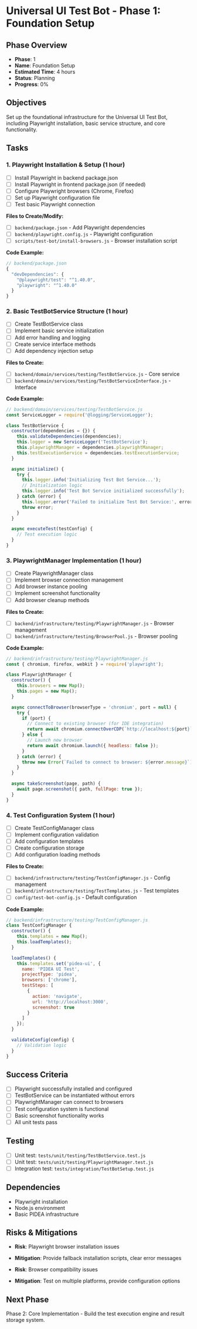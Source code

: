 # Universal UI Test Bot - Phase 1: Foundation Setup

## Phase Overview
- **Phase**: 1
- **Name**: Foundation Setup
- **Estimated Time**: 4 hours
- **Status**: Planning
- **Progress**: 0%

## Objectives
Set up the foundational infrastructure for the Universal UI Test Bot, including Playwright installation, basic service structure, and core functionality.

## Tasks

### 1. Playwright Installation & Setup (1 hour)
- [ ] Install Playwright in backend package.json
- [ ] Install Playwright in frontend package.json (if needed)
- [ ] Configure Playwright browsers (Chrome, Firefox)
- [ ] Set up Playwright configuration file
- [ ] Test basic Playwright connection

**Files to Create/Modify:**
- [ ] `backend/package.json` - Add Playwright dependencies
- [ ] `backend/playwright.config.js` - Playwright configuration
- [ ] `scripts/test-bot/install-browsers.js` - Browser installation script

**Code Example:**
```javascript
// backend/package.json
{
  "devDependencies": {
    "@playwright/test": "^1.40.0",
    "playwright": "^1.40.0"
  }
}
```

### 2. Basic TestBotService Structure (1 hour)
- [ ] Create TestBotService class
- [ ] Implement basic service initialization
- [ ] Add error handling and logging
- [ ] Create service interface methods
- [ ] Add dependency injection setup

**Files to Create:**
- [ ] `backend/domain/services/testing/TestBotService.js` - Core service
- [ ] `backend/domain/services/testing/TestBotServiceInterface.js` - Interface

**Code Example:**
```javascript
// backend/domain/services/testing/TestBotService.js
const ServiceLogger = require('@logging/ServiceLogger');

class TestBotService {
  constructor(dependencies = {}) {
    this.validateDependencies(dependencies);
    this.logger = new ServiceLogger('TestBotService');
    this.playwrightManager = dependencies.playwrightManager;
    this.testExecutionService = dependencies.testExecutionService;
  }

  async initialize() {
    try {
      this.logger.info('Initializing Test Bot Service...');
      // Initialization logic
      this.logger.info('Test Bot Service initialized successfully');
    } catch (error) {
      this.logger.error('Failed to initialize Test Bot Service:', error);
      throw error;
    }
  }

  async executeTest(testConfig) {
    // Test execution logic
  }
}
```

### 3. PlaywrightManager Implementation (1 hour)
- [ ] Create PlaywrightManager class
- [ ] Implement browser connection management
- [ ] Add browser instance pooling
- [ ] Implement screenshot functionality
- [ ] Add browser cleanup methods

**Files to Create:**
- [ ] `backend/infrastructure/testing/PlaywrightManager.js` - Browser management
- [ ] `backend/infrastructure/testing/BrowserPool.js` - Browser pooling

**Code Example:**
```javascript
// backend/infrastructure/testing/PlaywrightManager.js
const { chromium, firefox, webkit } = require('playwright');

class PlaywrightManager {
  constructor() {
    this.browsers = new Map();
    this.pages = new Map();
  }

  async connectToBrowser(browserType = 'chromium', port = null) {
    try {
      if (port) {
        // Connect to existing browser (for IDE integration)
        return await chromium.connectOverCDP(`http://localhost:${port}`);
      } else {
        // Launch new browser
        return await chromium.launch({ headless: false });
      }
    } catch (error) {
      throw new Error(`Failed to connect to browser: ${error.message}`);
    }
  }

  async takeScreenshot(page, path) {
    await page.screenshot({ path, fullPage: true });
  }
}
```

### 4. Test Configuration System (1 hour)
- [ ] Create TestConfigManager class
- [ ] Implement configuration validation
- [ ] Add configuration templates
- [ ] Create configuration storage
- [ ] Add configuration loading methods

**Files to Create:**
- [ ] `backend/infrastructure/testing/TestConfigManager.js` - Config management
- [ ] `backend/infrastructure/testing/TestTemplates.js` - Test templates
- [ ] `config/test-bot-config.js` - Default configuration

**Code Example:**
```javascript
// backend/infrastructure/testing/TestConfigManager.js
class TestConfigManager {
  constructor() {
    this.templates = new Map();
    this.loadTemplates();
  }

  loadTemplates() {
    this.templates.set('pidea-ui', {
      name: 'PIDEA UI Test',
      projectType: 'pidea',
      browsers: ['chrome'],
      testSteps: [
        {
          action: 'navigate',
          url: 'http://localhost:3000',
          screenshot: true
        }
      ]
    });
  }

  validateConfig(config) {
    // Validation logic
  }
}
```

## Success Criteria
- [ ] Playwright successfully installed and configured
- [ ] TestBotService can be instantiated without errors
- [ ] PlaywrightManager can connect to browsers
- [ ] Test configuration system is functional
- [ ] Basic screenshot functionality works
- [ ] All unit tests pass

## Testing
- [ ] Unit test: `tests/unit/testing/TestBotService.test.js`
- [ ] Unit test: `tests/unit/testing/PlaywrightManager.test.js`
- [ ] Integration test: `tests/integration/TestBotSetup.test.js`

## Dependencies
- Playwright installation
- Node.js environment
- Basic PIDEA infrastructure

## Risks & Mitigations
- **Risk**: Playwright browser installation issues
- **Mitigation**: Provide fallback installation scripts, clear error messages

- **Risk**: Browser compatibility issues
- **Mitigation**: Test on multiple platforms, provide configuration options

## Next Phase
Phase 2: Core Implementation - Build the test execution engine and result storage system.

